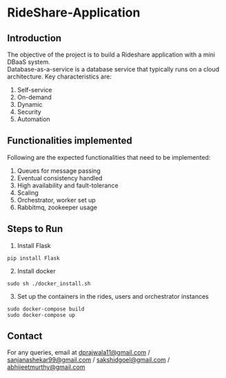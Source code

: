 # RideShare-Application

## Introduction
The objective of the project is to build a Rideshare application with a mini DBaaS system.  
Database-as-a-service is a database service that typically runs on a cloud architecture. Key characteristics are:
  1. Self-service
  2. On-demand
  3. Dynamic
  4. Security
  5. Automation  
  
## Functionalities implemented
Following are the expected functionalities that need to be implemented:
  1. Queues for message passing
  2. Eventual consistency handled
  3. High availability and fault-tolerance
  4. Scaling 
  5. Orchestrator, worker set up
  6. Rabbitmq, zookeeper usage
  
  ## Steps to Run
  1. Install Flask
  ```
  pip install Flask
  ```
  2. Install docker
  ```
  sudo sh ./docker_install.sh
  ```
  3. Set up the containers in the rides, users and orchestrator instances
  ```
  sudo docker-compose build
  sudo docker-compose up
  ```
  
  ## Contact
  For any queries, email at dprajwala11@gmail.com / sanjanashekar99@gmail.com / sakshidgoel@gmail.com / abhijeetmurthy@gmail.com
